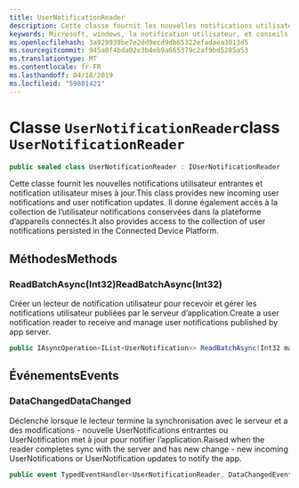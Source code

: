 ```yaml
---
title: UserNotificationReader
description: Cette classe fournit les nouvelles notifications utilisateur entrantes et notification utilisateur mises à jour. Il donne également accès à la collection de l’utilisateur notifications conservées dans la plateforme d’appareils connectés.
keywords: Microsoft, windows, la notification utilisateur, et conseils pour windows
ms.openlocfilehash: 3a929939be7e2dd9ecd9db65322efadaea3013d5
ms.sourcegitcommit: 945a0f4bda02e3b4eb9a665379c2af9bd5285a53
ms.translationtype: MT
ms.contentlocale: fr-FR
ms.lasthandoff: 04/18/2019
ms.locfileid: "59801421"
---
```

# <a name="class-usernotificationreader"></a><span data-ttu-id="b9c53-105">Classe `UserNotificationReader`</span><span class="sxs-lookup"><span data-stu-id="b9c53-105">class `UserNotificationReader`</span></span>

```C#
public sealed class UserNotificationReader : IUserNotificationReader
```

<span data-ttu-id="b9c53-106">Cette classe fournit les nouvelles notifications utilisateur entrantes et notification utilisateur mises à jour.</span><span class="sxs-lookup"><span data-stu-id="b9c53-106">This class provides new incoming user notifications and user notification updates.</span></span> <span data-ttu-id="b9c53-107">Il donne également accès à la collection de l’utilisateur notifications conservées dans la plateforme d’appareils connectés.</span><span class="sxs-lookup"><span data-stu-id="b9c53-107">It also provides access to the collection of user notifications persisted in the Connected Device Platform.</span></span>  

## <a name="methods"></a><span data-ttu-id="b9c53-108">Méthodes</span><span class="sxs-lookup"><span data-stu-id="b9c53-108">Methods</span></span>

### <a name="readbatchasyncint32"></a><span data-ttu-id="b9c53-109">ReadBatchAsync(Int32)</span><span class="sxs-lookup"><span data-stu-id="b9c53-109">ReadBatchAsync(Int32)</span></span> 
<span data-ttu-id="b9c53-110">Créer un lecteur de notification utilisateur pour recevoir et gérer les notifications utilisateur publiées par le serveur d’application.</span><span class="sxs-lookup"><span data-stu-id="b9c53-110">Create a user notification reader to receive and manage user notifications published by app server.</span></span>
```C#
public IAsyncOperation<IList<UserNotification>> ReadBatchAsync(Int32 maxBatchSize)
```

## <a name="events"></a><span data-ttu-id="b9c53-111">Événements</span><span class="sxs-lookup"><span data-stu-id="b9c53-111">Events</span></span>


### <a name="datachanged"></a><span data-ttu-id="b9c53-112">DataChanged</span><span class="sxs-lookup"><span data-stu-id="b9c53-112">DataChanged</span></span>
<span data-ttu-id="b9c53-113">Déclenché lorsque le lecteur termine la synchronisation avec le serveur et a des modifications - nouvelle UserNotifications entrantes ou UserNotification met à jour pour notifier l’application.</span><span class="sxs-lookup"><span data-stu-id="b9c53-113">Raised when the reader completes sync with the server and has new change - new incoming UserNotifications or UserNotification updates to notify the app.</span></span> 

```C#
public event TypedEventHandler<UserNotificationReader, DataChangedEventArgs> DataChanged
```
